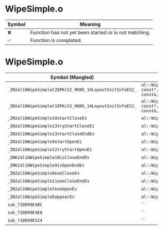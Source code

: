 # WipeSimple.o
| Symbol | Meaning 
| ------------- | ------------- 
| :x: | Function has not yet been started or is not matching. 
| :white_check_mark: | Function is completed. 


# WipeSimple.o
| Symbol (Mangled) | Symbol (Demangled) | Decompiled? |
| ------------- |  ------------- | ------------- |
| `_ZN2al10WipeSimpleC2EPKcS2_RKNS_14LayoutInitInfoES2_` | `al::WipeSimple::WipeSimple(char const*,char const*,al::LayoutInitInfo const&,char const*)` | :x: |
| `_ZN2al10WipeSimpleC1EPKcS2_RKNS_14LayoutInitInfoES2_` | `al::WipeSimple::WipeSimple(char const*,char const*,al::LayoutInitInfo const&,char const*)` | :x: |
| `_ZN2al10WipeSimple10startCloseEi` | `al::WipeSimple::startClose(int)` | :x: |
| `_ZN2al10WipeSimple13tryStartCloseEi` | `al::WipeSimple::tryStartClose(int)` | :x: |
| `_ZN2al10WipeSimple13startCloseEndEv` | `al::WipeSimple::startCloseEnd(void)` | :x: |
| `_ZN2al10WipeSimple9startOpenEi` | `al::WipeSimple::startOpen(int)` | :x: |
| `_ZN2al10WipeSimple12tryStartOpenEi` | `al::WipeSimple::tryStartOpen(int)` | :x: |
| `_ZNK2al10WipeSimple10isCloseEndEv` | `al::WipeSimple::isCloseEnd(void)const` | :x: |
| `_ZNK2al10WipeSimple9isOpenEndEv` | `al::WipeSimple::isOpenEnd(void)const` | :x: |
| `_ZN2al10WipeSimple8exeCloseEv` | `al::WipeSimple::exeClose(void)` | :x: |
| `_ZN2al10WipeSimple11exeCloseEndEv` | `al::WipeSimple::exeCloseEnd(void)` | :x: |
| `_ZN2al10WipeSimple7exeOpenEv` | `al::WipeSimple::exeOpen(void)` | :x: |
| `_ZN2al10WipeSimple6appearEv` | `al::WipeSimple::appear(void)` | :x: |
| `sub_710099E48C` | `` | :x: |
| `sub_710099E4E0` | `` | :x: |
| `sub_710099E524` | `` | :x: |
